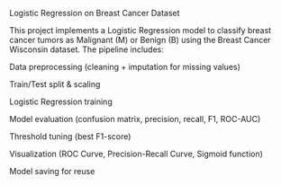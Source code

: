 Logistic Regression on Breast Cancer Dataset

This project implements a Logistic Regression model to classify breast cancer tumors as Malignant (M) or Benign (B) using the Breast Cancer Wisconsin dataset. The pipeline includes:

Data preprocessing (cleaning + imputation for missing values)

Train/Test split & scaling

Logistic Regression training

Model evaluation (confusion matrix, precision, recall, F1, ROC-AUC)

Threshold tuning (best F1-score)

Visualization (ROC Curve, Precision-Recall Curve, Sigmoid function)

Model saving for reuse

